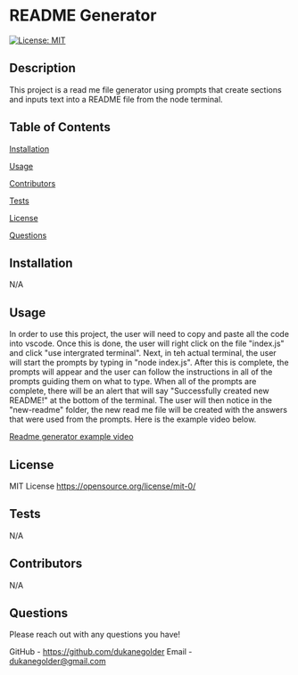 # README Generator

[![License: MIT](https://img.shields.io/badge/License-MIT-yellow.svg)](https://opensource.org/licenses/MIT)

## Description

This project is a read me file generator using prompts that create sections and inputs text into a README file from the node terminal.

## Table of Contents

[Installation](#installation)

[Usage](#usage)

[Contributors](#contributors)

[Tests](#tests)

[License](#license)

[Questions](#questions)

## Installation

N/A

## Usage

In order to use this project, the user will need to copy and paste all the code into vscode. Once this is done, the user will right click on the file "index.js" and click "use intergrated terminal". Next, in teh actual terminal, the user will start the prompts by typing in "node index.js". After this is complete, the prompts will appear and the user can follow the instructions in all of the prompts guiding them on what to type. When all of the prompts are complete, there will be an alert that will say "Successfully created new README!" at the bottom of the terminal. The user will then notice in the "new-readme" folder, the new read me file will be created with the answers that were used from the prompts. Here is the example video below.

[Readme generator example video](https://user-images.githubusercontent.com/117951485/218888211-63bf21c1-969f-4cab-9d7c-c0bb84c1569c.webm)

## License

MIT License https://opensource.org/license/mit-0/

## Tests

N/A

## Contributors

N/A

## Questions

Please reach out with any questions you have!

GitHub - https://github.com/dukanegolder
Email - dukanegolder@gmail.com
